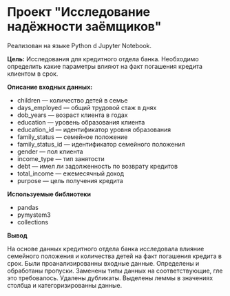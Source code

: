 # Проект "Исследование надёжности заёмщиков"
Реализован на языке Python d Jupyter Notebook.

**Цель:**
Исследования для кредитного отдела банка.
Необходимо определить какие параметры влияют на факт погашения кредита клиентом в срок.

**Описание входных данных:**
- children — количество детей в семье
- days_employed — общий трудовой стаж в днях
- dob_years — возраст клиента в годах
- education — уровень образования клиента
- education_id — идентификатор уровня образования
- family_status — семейное положение
- family_status_id — идентификатор семейного положения
- gender — пол клиента
- income_type — тип занятости
- debt — имел ли задолженность по возврату кредитов
- total_income — ежемесячный доход
- purpose — цель получения кредита

**Используемые библиотеки**
- pandas 
- pymystem3 
- collections

**Вывод**

На основе данных кредитного отдела банка исследовала влияние семейного положения и количества детей на факт погашения кредита в срок. Были проанализированны входные данные. Определены и обработаны пропуски. Заменены типы данных на соответствующие, гле это требовалось. Удалены дубликаты. Выделены леммы в значениях столбца и категоризированны данные.
